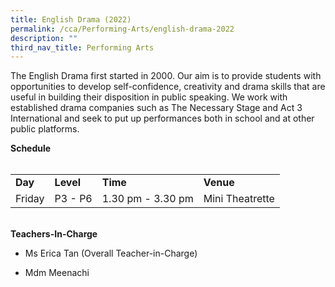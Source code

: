 ```yaml
---
title: English Drama (2022)
permalink: /cca/Performing-Arts/english-drama-2022
description: ""
third_nav_title: Performing Arts
---
```


<p>The English Drama first started in 2000. Our aim is to provide students with opportunities to develop self-confidence, creativity and drama skills that are useful in building their disposition in public speaking. We work with established drama companies such as The Necessary Stage and Act 3 International and seek to put up performances both in school and at other public platforms.</p>
<p><strong>Schedule</strong><br /><br /></p>
<table border="0" cellspacing="0" cellpadding="3">
<tbody>
<tr>
<td><strong>Day</strong></td>
<td><strong>Level</strong></td>
<td><strong>Time</strong></td>
<td><strong>Venue</strong></td>
</tr>
<tr>
<td>Friday</td>
<td>P3 - P6</td>
<td>1.30 pm - 3.30 pm</td>
<td>Mini Theatrette</td>
</tr>
</tbody>
</table>
<p><br /><strong>Teachers-In-Charge</strong></p>
<ul>
<li>Ms Erica Tan (Overall Teacher-in-Charge)</li>
<li>
<p>Mdm Meenachi</p>
</li>
</ul>
